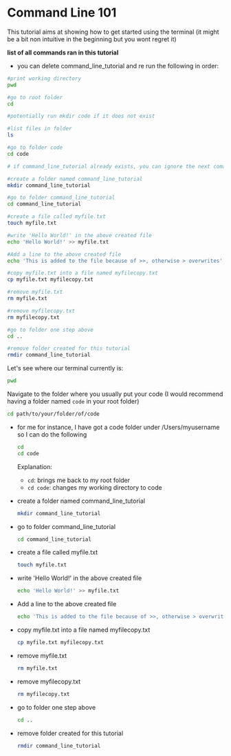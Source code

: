 # Command Line 101

This tutorial aims at showing how to get started using the terminal (it might be a bit non intuitive in the beginning but you wont regret it)

__list of all commands ran in this tutorial__

- you can delete command_line_tutorial and re run the following in order:
```bash
#print working directory
pwd

#go to root folder
cd

#potentially run mkdir code if it does not exist

#list files in folder
ls

#go to folder code
cd code

# if command_line_tutorial already exists, you can ignore the next comand remove using rmdir command_line_tutorial

#create a folder named command_line_tutorial
mkdir command_line_tutorial

#go to folder command_line_tutorial
cd command_line_tutorial

#create a file called myfile.txt
touch myfile.txt

#write 'Hello World!' in the above created file
echo 'Hello World!' >> myfile.txt

#Add a line to the above created file
echo 'This is added to the file because of >>, otherwise > overwrites' >> myfile.txt

#copy myfile.txt into a file named myfilecopy.txt
cp myfile.txt myfilecopy.txt

#remove myfile.txt
rm myfile.txt

#remove myfilecopy.txt
rm myfilecopy.txt

#go to folder one step above
cd ..

#remove folder created for this tutorial
rmdir command_line_tutorial
```

Let's see where our terminal currently is:

```bash
pwd
```

Navigate to the folder where you usually put your code (I would recommend having a folder named ```code``` in your root folder)

```bash
cd path/to/your/folder/of/code
```
- for me for instance, I have got a code folder under /Users/myusername so I can do the following
    ```bash
    cd
    cd code
    ```
    Explanation:
    - ```cd```: brings me back to my root folder
    - ```cd code```: changes my working directory to code

- create a folder named command_line_tutorial
    ```bash
    mkdir command_line_tutorial
    ```

- go to folder command_line_tutorial
    ```bash
    cd command_line_tutorial
    ```

- create a file called myfile.txt
    ```bash
    touch myfile.txt
    ```
- write 'Hello World!' in the above created file
    ```bash
    echo 'Hello World!' >> myfile.txt
    ```

- Add a line to the above created file
    ```bash
    echo 'This is added to the file because of >>, otherwise > overwrites' >> myfile.txt
    ```

- copy myfile.txt into a file named myfilecopy.txt
    ```bash
    cp myfile.txt myfilecopy.txt
    ```

- remove myfile.txt
    ```bash
    rm myfile.txt
    ```

- remove myfilecopy.txt
    ```bash
    rm myfilecopy.txt
    ```

- go to folder one step above
    ```bash
    cd ..
    ```

- remove folder created for this tutorial
    ```bash
    rmdir command_line_tutorial
    ```
